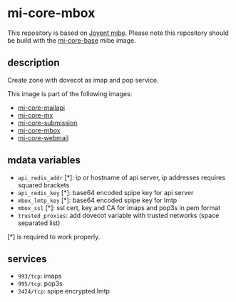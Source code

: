 # mi-core-mbox

This repository is based on [Joyent mibe](https://github.com/joyent/mibe). Please note this repository should be build with the [mi-core-base](https://github.com/skylime/mi-core-base) mibe image.

## description

Create zone with dovecot as imap and pop service.

This image is part of the following images:

- [mi-core-mailapi](https://github.com/skylime/mi-core-mailapi)
- [mi-core-mx](https://github.com/skylime/mi-core-mx)
- [mi-core-submission](https://github.com/skylime/mi-core-submission)
- [mi-core-mbox](https://github.com/skylime/mi-core-mbox)
- [mi-core-webmail](://github.com/skylime/mi-core-webmail)

## mdata variables

- `api_redis_addr` [*]: ip or hostname of api server, ip addresses requires squared brackets
- `api_redis_key` [*]: base64 encoded spipe key for api server
- `mbox_lmtp_key` [*]: base64 encoded spipe key for lmtp
- `mbox_ssl` [*]: ssl cert, key and CA for imaps and pop3s in pem format
- `trusted_proxies`: add dovecot variable with trusted networks (space separated list)

[*] is required to work properly.

## services

- `993/tcp`: imaps
- `995/tcp`: pop3s
- `2424/tcp`: spipe encrypted lmtp
